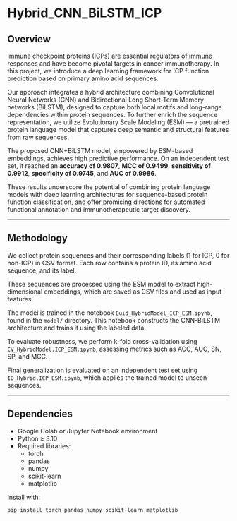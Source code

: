# Hybrid_CNN_BiLSTM_ICP

## Overview

Immune checkpoint proteins (ICPs) are essential regulators of immune responses and have become pivotal targets in cancer immunotherapy. In this project, we introduce a deep learning framework for ICP function prediction based on primary amino acid sequences.

Our approach integrates a hybrid architecture combining Convolutional Neural Networks (CNN) and Bidirectional Long Short-Term Memory networks (BiLSTM), designed to capture both local motifs and long-range dependencies within protein sequences. To further enrich the sequence representation, we utilize Evolutionary Scale Modeling (ESM) — a pretrained protein language model that captures deep semantic and structural features from raw sequences.

The proposed CNN+BiLSTM model, empowered by ESM-based embeddings, achieves high predictive performance. On an independent test set, it reached an **accuracy of 0.9807**, **MCC of 0.9499**, **sensitivity of 0.9912**, **specificity of 0.9745**, and **AUC of 0.9986**.

These results underscore the potential of combining protein language models with deep learning architectures for sequence-based protein function classification, and offer promising directions for automated functional annotation and immunotherapeutic target discovery.

---

## Methodology

We collect protein sequences and their corresponding labels (1 for ICP, 0 for non-ICP) in CSV format. Each row contains a protein ID, its amino acid sequence, and its label.

These sequences are processed using the ESM model to extract high-dimensional embeddings, which are saved as CSV files and used as input features.

The model is trained in the notebook `Buid_HybridModel_ICP_ESM.ipynb`, found in the `model/` directory. This notebook constructs the CNN-BiLSTM architecture and trains it using the labeled data.

To evaluate robustness, we perform k-fold cross-validation using `CV_HybridModel.ICP_ESM.ipynb`, assessing metrics such as ACC, AUC, SN, SP, and MCC.

Final generalization is evaluated on an independent test set using `ID_Hybrid.ICP_ESM.ipynb`, which applies the trained model to unseen sequences.

---

## Dependencies

- Google Colab or Jupyter Notebook environment
- Python ≥ 3.10
- Required libraries:
  - torch
  - pandas
  - numpy
  - scikit-learn
  - matplotlib

Install with:
```bash
pip install torch pandas numpy scikit-learn matplotlib
```

